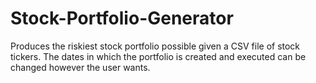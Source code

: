 # Stock-Portfolio-Generator
Produces the riskiest stock portfolio possible given a CSV file of stock tickers. The dates in which the portfolio is created and executed can be changed however the user wants. 
